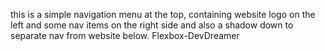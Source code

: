 this is a simple navigation menu at the top, containing website logo on the left and some nav items on the right side and also a shadow down to separate nav from website below. Flexbox-DevDreamer